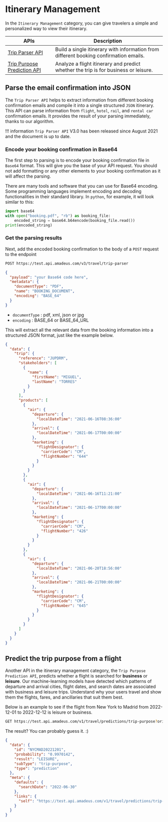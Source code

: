 # Itinerary Management

In the `Itinerary Management` category, you can give travelers a simple and personalized way to view their itinerary. 

| **APIs**                                                                                                                                                 | **Description**                                                                                                               |
|------------------------------------------------------------------------------------------------------------------------------------------------------|---------------------------------------------------------------------------------------------------------------------------|
| [ Trip Parser  API ](https://developers.amadeus.com/self-service/category/trip/api-doc/trip-parser/api-reference) | Build a single itinerary with information from different booking confirmation emails.                                                 |
| [ Trip Purpose Prediction API ](https://developers.amadeus.com/self-service/category/trip/api-doc/trip-purpose-prediction/api-reference) | Analyze a flight itinerary and predict whether the trip is for business or leisure. |
 
## Parse the email confirmation into JSON

The `Trip Parser API` helps to extract information from different booking confirmation emails and compile it into a single structured `JSON` itinerary. This API can parse information from `flight`, `hotel`, `rail`, and `rental car` confirmation emails. It provides the result of your parsing immediately, thanks to our algorithm. 

!!! information
    `Trip Parser API` V3.0 has been released since August 2021 and the document is up to date. 

### Encode your booking confirmation in Base64

The first step to parsing is to encode your booking confirmation file in `Base64` format. This will give you the base of your API request. You should not add formatting or any other elements to your booking confirmation as it will affect the parsing.  

There are many tools and software that you can use for Base64 encoding. Some programming languages implement encoding and decoding functionalities in their standard library. In `python`, for example, it will look similar to this:  

```py
import base64 
with open("booking.pdf", "rb") as booking_file: 
    encoded_string = base64.b64encode(booking_file.read()) 
print(encoded_string)
```

### Get the parsing results 

Next, add the encoded booking confirmation to the body of a `POST` request to the endpoint 

```bash
POST https://test.api.amadeus.com/v3/travel/trip-parser
```

```json
{
  "payload": "your Base64 code here",
  "metadata": {
    "documentType": "PDF",
    "name": "BOOKING_DOCUMENT",
    "encoding": "BASE_64"
  }
}
```

- `documentType` : pdf, xml, json or jpg
- `encoding` : BASE_64 or BASE_64_URL

This will extract all the relevant data from the booking information into a structured JSON format, just like the example below.

```json
{
  "data": {
    "trip": {
      "reference": "JUPDRM",
      "stakeholders": [
        {
          "name": {
            "firstName": "MIGUEL",
            "lastName": "TORRES"
          }
        }
      ],
      "products": [
        {
          "air": {
            "departure": {
              "localDateTime": "2021-06-16T08:36:00"
            },
            "arrival": {
              "localDateTime": "2021-06-17T00:00:00"
            },
            "marketing": {
              "flightDesignator": {
                "carrierCode": "CM",
                "flightNumber": "644"
              }
            }
          }
        },
        {
          "air": {
            "departure": {
              "localDateTime": "2021-06-16T11:21:00"
            },
            "arrival": {
              "localDateTime": "2021-06-17T00:00:00"
            },
            "marketing": {
              "flightDesignator": {
                "carrierCode": "CM",
                "flightNumber": "426"
              }
            }
          }
        },
        {
          "air": {
            "departure": {
              "localDateTime": "2021-06-20T18:56:00"
            },
            "arrival": {
              "localDateTime": "2021-06-21T00:00:00"
            },
            "marketing": {
              "flightDesignator": {
                "carrierCode": "CM",
                "flightNumber": "645"
              }
            }
          }
        }
      ]
    }
  }
}

```


## Predict the trip purpose from a flight

Another API in the itinerary management category, the `Trip Purpose Prediction API`, predicts whether a flight is searched for **business** or **leisure**. Our machine-learning models have detected which patterns of departure and arrival cities, flight dates, and search dates are associated with business and leisure trips. Understand why your users travel and show them the flights, fares, and ancillaries that suit them best.

Below is an example to see if the flight from New York to Madrid from 2022-12-01 to 2022-12-12 is leisure or business. 

```bash
GET https://test.api.amadeus.com/v1/travel/predictions/trip-purpose?originLocationCode=NYC&destinationLocationCode=MAD&departureDate=2022-12-01&returnDate=2022-12-12
```

The result? You can probably guess it. :) 

```json
{
  "data": {
    "id": "NYCMAD20221201",
    "probability": "0.9970142",
    "result": "LEISURE",
    "subType": "trip-purpose",
    "type": "prediction"
  },
  "meta": {
    "defaults": {
      "searchDate": "2022-06-30"
    },
    "links": {
      "self": "https://test.api.amadeus.com/v1/travel/predictions/trip-purpose?originLocationCode=NYC&destinationLocationCode=MAD&departureDate=2022-12-01&returnDate=2022-12-12&searchDate=2022-06-30"
    }
  }
}
```


